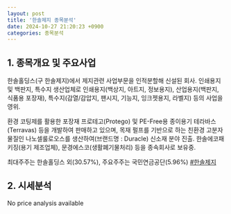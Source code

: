 ```yaml
---
layout: post
title: '한솔제지 종목분석'
date: 2024-10-27 21:20:23 +0900
categories: 종목분석
---
```


## 1. 종목개요 및 주요사업

한솔홀딩스(구 한솔제지)에서 제지관련 사업부문을 인적분할해 신설된 회사. 인쇄용지 및 백판지, 특수지 생산업체로 인쇄용지(백상지, 아트지, 정보용지), 산업용지(백판지, 식품용 포장재), 특수지(감열/감압지, 팬시지, 기능지, 잉크젯용지, 라벨지) 등의 사업을 영위.

환경 코팅제를 활용한 포장재 프로테고(Protego) 및 PE-Free용 종이용기 테라바스(Terravas) 등을 개발하여 판매하고 있으며, 목재 펄프를 기반으로 하는 친환경 고분자 물질인 나노셀룰로오스를 생산하여(브랜드명 : Duracle) 신소재 분야 진출. 한솔에코패키징(용기 제조업체), 문경에스코(생활폐기물처리) 등을 종속회사로 보유중. 

최대주주는 한솔홀딩스 외(30.57%), 주요주주는 국민연금공단(5.96%)
[#한솔제지](#)

## 2. 시세분석

No price analysis available
